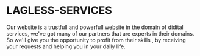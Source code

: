 # LAGLESS-SERVICES
Our website is a trustfull and powerfull website in the domain of didital services, we've got many of our partners that are experts in their domains. So we'll give you the opportunity to profit from their skills , by receiving your requests and helping you in your daily life.
